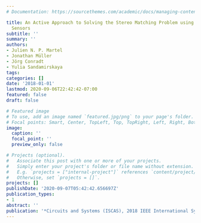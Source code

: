 ```yaml
---
# Documentation: https://sourcethemes.com/academic/docs/managing-content/

title: An Active Approach to Solving the Stereo Matching Problem using Event-Based
  Sensors
subtitle: ''
summary: ''
authors:
- Julien N. P. Martel
- Jonathan Müller
- Jörg Conradt
- Yulia Sandamirskaya
tags:
categories: []
date: '2018-01-01'
lastmod: 2020-09-06T22:42:42-07:00
featured: false
draft: false

# Featured image
# To use, add an image named `featured.jpg/png` to your page's folder.
# Focal points: Smart, Center, TopLeft, Top, TopRight, Left, Right, BottomLeft, Bottom, BottomRight.
image:
  caption: ''
  focal_point: ''
  preview_only: false

# Projects (optional).
#   Associate this post with one or more of your projects.
#   Simply enter your project's folder or file name without extension.
#   E.g. `projects = ["internal-project"]` references `content/project/deep-learning/index.md`.
#   Otherwise, set `projects = []`.
projects: []
publishDate: '2020-09-07T05:42:42.656697Z'
publication_types:
- 1
abstract: ''
publication: '*Circuits and Systems (ISCAS), 2018 IEEE International Symposium on*'
---
```

